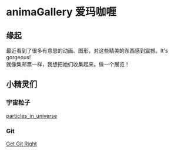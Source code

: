 # animaGallery 爱玛咖喱

## 缘起
最近看到了很多有意思的动画、图形，对这些精美的东西感到震撼。It's gorgeous!  
就像集邮票一样，我想把她们收集起来。做一个展览！

## 小精灵们
### 宇宙粒子
[particles_in_universe](https://pageye123.github.io/animaGallery/particles_in_universe/index.html) 
### Git
[Get Git Right](https://pageye124.github.io/animaGallery/Git.svg) 

